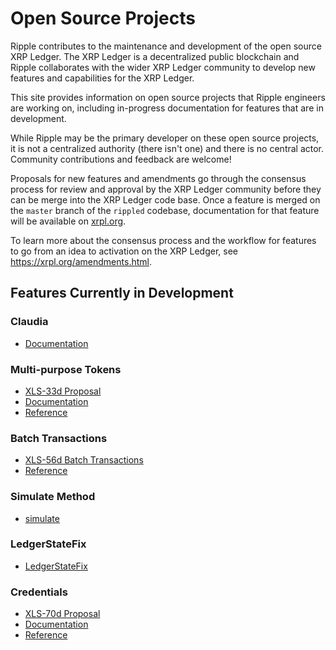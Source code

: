 # Open Source Projects

Ripple contributes to the maintenance and development of the open source XRP Ledger. The XRP Ledger is a decentralized public blockchain and Ripple collaborates with the wider XRP Ledger community to develop new features and capabilities for the XRP Ledger.

This site provides information on open source projects that Ripple engineers are working on, including in-progress documentation for features that are in development. 

While Ripple may be the primary developer on these open source projects, it is not a centralized authority (there isn't one) and  there is no central actor. Community contributions and feedback are welcome!

Proposals for new features and amendments go through the consensus process for review and approval by the XRP Ledger community before they can be merge into the XRP Ledger code base. Once a feature is merged on the `master` branch of the `rippled` codebase, documentation for that feature will be available on [xrpl.org](https://xrpl.org).

To learn more about the consensus process and the workflow for features to go from an idea to activation on the XRP Ledger, see <https://xrpl.org/amendments.html>.

## Features Currently in Development

### Claudia

- [Documentation](https://pypi.org/project/claudia/)

### Multi-purpose Tokens
- [XLS-33d Proposal](https://github.com/XRPLF/XRPL-Standards/tree/master/XLS-0033d-multi-purpose-tokens)
- [Documentation](xls-33d-multi-purpose-tokens/multi-purpose-tokens.md)
- [Reference](xls-33d-multi-purpose-tokens/reference/mpt-reference.md)

### Batch Transactions

- [XLS-56d Batch Transactions](xls-56d-batch-transactions/index.md)
- [Reference](xls-56d-batch-transactions/reference/reference.md)

### Simulate Method
- [simulate](xls-69d/index.md)

### LedgerStateFix
- [LedgerStateFix](ledger-state-fix/index.md)

### Credentials
- [XLS-70d Proposal](https://github.com/XRPLF/XRPL-Standards/tree/master/XLS-0070d-credentials)
- [Documentation](xls-70d-credentials/index.md)
- [Reference](xls-70d-credentials/reference/index.md)
